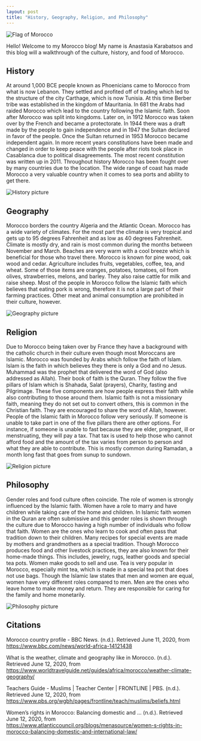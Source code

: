 ```yaml
---
layout: post
title: "History, Geography, Religion, and Philosophy"
---
```


![Flag of Morocco](https://upload.wikimedia.org/wikipedia/commons/2/2c/Flag_of_Morocco.svg)

Hello! Welcome to my Morocco blog! My name is Anastasia Karabatsos and this blog will a walkthrough of the culture,
history, and food of Morocco.

## History

At around 1,000 BCE people known as Phoenicians came to Morocco from what is now Lebanon. They settled and profited off
of trading which led to the structure of the city Carthage, which is now Tunisia. At this time Berber tribe was
established in the kingdom of Mauritania. In 681 the Arabs had raided Morocco which lead to the country following the
Islamic faith. Soon after Morocco was split into kingdoms. Later on, in 1912 Morocco was taken over by the French and
became a protectorate. In 1944 there was a draft made by the people to gain independence and in 1947 the Sultan declared
in favor of the people. Once the Sultan returned in 1953 Morocco became independent again. In more recent years
constitutions have been made and changed in order to keep peace with the people after riots took place in Casablanca due
to political disagreements. The most recent constitution was written up in 2011. Throughout history Morocco has been
fought over by many countries due to the location. The wide range of coast has made Morocco a very valuable country when
it comes to sea ports and ability to get there.

![History picture](https://r9m8n7i9.stackpathcdn.com/wp-content/uploads/2015/07/agadir-at-summer-Morocco9.png)

## Geography

Morocco borders the country Algeria and the Atlantic Ocean. Morocco has a wide variety of climates. For the most part
the climate is very tropical and gets up to 95 degrees Fahrenheit and as low as 40 degrees Fahrenheit. Climate is mostly
dry, and rain is most common during the months between November and March. Beaches are very warm with a cool breeze
which is beneficial for those who travel there. Morocco is known for pine wood, oak wood and cedar. Agriculture includes
fruits, vegetables, coffee, tea, and wheat. Some of those items are oranges, potatoes, tomatoes, oil from olives,
strawberries, melons, and barley. They also raise cattle for milk and raise sheep. Most of the people in Morocco follow
the Islamic faith which believes that eating pork is wrong, therefore it is not a large part of their farming practices.
Other meat and animal consumption are prohibited in their culture, however.

![Geography picture](https://66.media.tumblr.com/04d0eb9317014d10f53ef07d1fec436e/tumblr_njs1egZAr11qghc1jo1_640.jpg)

## Religion

Due to Morocco being taken over by France they have a background with the catholic church in their culture even though
most Moroccans are Islamic. Morocco was founded by Arabs which follow the faith of Islam. Islam is the faith in which
believes they there is only a God and no Jesus. Muhammad was the prophet that delivered the word of God (also addressed
as Allah). Their book of faith is the Quran. They follow the five pillars of Islam which is Shahada, Salat (prayers),
Charity, fasting and Pilgrimage. These five components are how people express their faith while also contributing to
those around them. Islamic faith is not a missionary faith, meaning they do not set out to convert others, this is
common in the Christian faith. They are encouraged to share the word of Allah, however. People of the Islamic faith in
Morocco follow very seriously. If someone is unable to take part in one of the five pillars there are other options. For
instance, if someone is unable to fast because they are elder, pregnant, ill or menstruating, they will pay a tax. That
tax is used to help those who cannot afford food and the amount of the tax varies from person to person and what they
are able to contribute. This is mostly common during Ramadan, a month long fast that goes from sunup to sundown.

![Religion picture](https://lh3.googleusercontent.com/proxy/B1sGQ1pw8uul1uw7cAd5GBH35Gtx4-liJIxg1m57jP9h5RPIQPN3BpgT9qlp8L5cMXL_r1qsrR-3LAJ2JnvwdLJWZecnA80ggRqtifosR2-NAmwHSfYFG_-4bK5Rdb2mTWj4ZvT6iXOgRpv_RxwLjLLeO0shVtHOpPFz5Q)

## Philosophy

Gender roles and food culture often coincide. The role of women is strongly influenced by the Islamic faith. Women have
a role to marry and have children while taking care of the home and children. In Islamic faith women in the Quran are
often submissive and this gender roles is shown through the culture due to Morocco having a high number of individuals
who follow that faith. Women are the ones who learn to cook and often pass that tradition down to their children. Many
recipes for special events are made by mothers and grandmothers as a special tradition. Though Morocco produces food and
other livestock practices, they are also known for their home-made things. This includes, jewelry, rugs, leather goods
and special tea pots. Women make goods to sell and use. Tea is very popular in Morocco, especially mint tea, which is
made in a special tea pot that does not use bags. Though the Islamic law states that men and women are equal, women have
very different roles compared to men. Men are the ones who leave home to make money and return. They are responsible for
caring for the family and home monetarily.

![Philosophy picture](https://www.oliverstravels.com/blog/wp-content/uploads/2019/09/traditional-moroccan-tajine-of-chicken-with-dried-fruits-and-spices-picture-id1143191120.jpg)

## Citations

Morocco country profile - BBC News. (n.d.). Retrieved June 11, 2020, from <https://www.bbc.com/news/world-africa-14121438>

What is the weather, climate and geography like in Morocco. (n.d.). Retrieved June 12, 2020, from
<https://www.worldtravelguide.net/guides/africa/morocco/weather-climate-geography/>

Teachers Guide - Muslims | Teacher Center | FRONTLINE | PBS. (n.d.). Retrieved June 12, 2020, from
<https://www.pbs.org/wgbh/pages/frontline/teach/muslims/beliefs.html>

Women’s rights in Morocco: Balancing domestic and ... (n.d.). Retrieved June 12, 2020, from
<https://www.atlanticcouncil.org/blogs/menasource/women-s-rights-in-morocco-balancing-domestic-and-international-law/>
